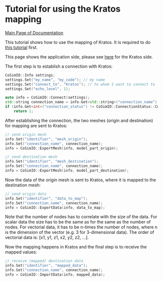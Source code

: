 # Tutorial for using the Kratos mapping

[Main Page of Documentation](https://kratosmultiphysics.github.io/CoSimIO/)

This tutorial shows how to use the mapping of Kratos. It is required to do [this tutorial](mesh_exchange_with_kratos.md) first.

This page shows the application side, please see [here](../kratos_mapping.md) for the Kratos side.

The first step is to establish a connection with Kratos:

```c++
CoSimIO::Info settings;
settings.Set("my_name", "my_code"); // my name
settings.Set("connect_to", "Kratos"); // to whom I want to connect to
settings.Set("echo_level", 1);

auto info = CoSimIO::Connect(settings);
std::string connection_name = info.Get<std::string>("connection_name"); // getting name of connection for future calls
if (info.Get<int>("connection_status") != CoSimIO::ConnectionStatus::Connected)
    return 1;
```

After establishing the connection, the two meshes (origin and destination) for mapping are sent to Kratos:

```c++
// send origin mesh
info.Set("identifier", "mesh_origin");
info.Set("connection_name", connection_name);
info = CoSimIO::ExportMesh(info, model_part_origin);

// send destination mesh
info.Set("identifier", "mesh_destination");
info.Set("connection_name", connection_name);
info = CoSimIO::ExportMesh(info, model_part_destination);
```

Now the data of the origin mesh is sent to Kratos, where it is mapped to the destination mesh:

```c++
// send origin data
info.Set("identifier", "data_to_map");
info.Set("connection_name", connection_name);
info = CoSimIO::ExportData(info, data_to_map);
```
Note that the number of nodes has to correlate with the size of the data. For scalar data the size has to be the same as for the same as the number of nodes. For vectorial data, it has to be n-times the number of nodes, where n is the dimension of the vector (e.g. 3 for 3-dimensional data). The order of vectorial data is: [x1, y1, z1, x2, y2, z2, ...].

Now the mapping happens in Kratos and the final step is to receive the mapped values:

```c++
// receive (mapped) destination data
info.Set("identifier", "mapped_data");
info.Set("connection_name", connection_name);
info = CoSimIO::ImportData(info, mapped_data);
```
